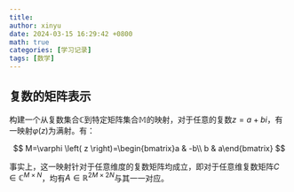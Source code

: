 ```yaml
---
title: 
author: xinyu
date: 2024-03-15 16:29:42 +0800
math: true
categories: [学习记录]
tags: [数学]
---
```

## 复数的矩阵表示

构建一个从复数集合$\mathbb{C}$到特定矩阵集合$\mathbb{M}$的映射，对于任意的复数$z=a+bi$，有一映射$\varphi \left( z \right)$为满射。有：

$$
M=\varphi \left( z \right)=\begin{bmatrix}a & -b\\ b & a\end{bmatrix}
$$

事实上，这一映射针对于任意维度的复数矩阵均成立，即对于任意维复数矩阵$C \in \mathbb{C}^{M\times N}$，均有$A \in \mathbb{R}^{2M\times 2N}$与其一一对应。
